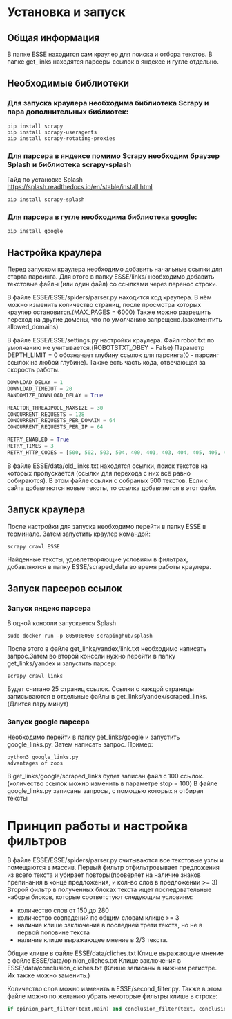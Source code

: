 # Установка и запуск

## Общая информация

В папке ESSE находится сам краулер для поиска и отбора текстов.
В папке get_links находятся парсеры ссылок в яндексе и гугле отдельно.

## Необходимые библиотеки

### Для запуска краулера необходима библиотека Scrapy и пара дополнительных библиотек:
```
pip install scrapy
pip install scrapy-useragents
pip install scrapy-rotating-proxies
```
### Для парсера в яндексе помимо Scrapy необходим браузер **Splash** и библиотека **scrapy-splash**
Гайд по установке Splash
https://splash.readthedocs.io/en/stable/install.html
```
pip install scrapy-splash
```
### Для парсера в гугле необходима библиотека **google**:
```
pip install google
```
## Настройка краулера
Перед запуском краулера необходимо добавить начальные ссылки для старта парсинга. Для этого в папку ESSE/links/ необходимо добавить текстовые файлы (или один файл) со ссылками через перенос строки.

В файле ESSE/ESSE/spiders/parser.py находится код краулера. В нём можно изменить количество страниц, после просмотра которых краулер остановится.(MAX_PAGES = 6000) Также можно разрешить переход на другие домены, что по умолчанию запрещено.(закоментить allowed_domains)

В файле ESSE/ESSE/settings.py настройки краулера. Файл robot.txt по умолчанию не учитывается.(ROBOTSTXT_OBEY = False) Параметр DEPTH_LIMIT = 0 обозначает глубину ссылок для парсинга(0 - парсинг ссылок на любой глубине). Также есть часть кода, отвечающая за скорость работы.
```python
DOWNLOAD_DELAY = 1
DOWNLOAD_TIMEOUT = 20
RANDOMIZE_DOWNLOAD_DELAY = True

REACTOR_THREADPOOL_MAXSIZE = 30
CONCURRENT_REQUESTS = 128
CONCURRENT_REQUESTS_PER_DOMAIN = 64
CONCURRENT_REQUESTS_PER_IP = 64

RETRY_ENABLED = True
RETRY_TIMES = 3
RETRY_HTTP_CODES = [500, 502, 503, 504, 400, 401, 403, 404, 405, 406, 407, 408, 409, 410, 429]
```


В файле ESSE/data/old_links.txt находятся ссылки, поиск текстов на которых пропускается (ссылки для перехода с них всё равно собираются). В этом файле ссылки с собраных 500 текстов. Если с сайта добавляются новые тексты, то ссылка добавляется в этот файл.

## Запуск краулера
После настройки для запуска необходимо перейти в папку ESSE в терминале. Затем запустить краулер командой:
```
scrapy crawl ESSE 
```
Найденные тексты, удовлетворяющие условиям в фильтрах, добавляются в папку ESSE/scraped_data во время работы краулера.

## Запуск парсеров ссылок
### Запуск яндекс парсера
В одной консоли запускается Splash
```
sudo docker run -p 8050:8050 scrapinghub/splash
```
После этого в файле get_links/yandex/link.txt необходимо написать запрос.Затем во второй консоли нужно перейти в папку get_links/yandex и запустить парсер:
```
scrapy crawl links
```
Будет считано 25 страниц ссылок. Ссылки с каждой страницы записываются в отдельные файлы в get_links/yandex/scraped_links. (Длится пару минут)
### Запуск google парсера
Необходимо перейти в папку get_links/google и запустить google_links.py. Затем написать запрос. Пример:
```
python3 google_links.py
advantages of zoos
```
В get_links/google/scraped_links будет записан файл с 100 ссылок.(количество ссылок можно изменить в параметре stop = 100)
В файле google_links.py записаны запросы, с помощью которых я отбирал тексты

# Принцип работы и настройка фильтров

В файле ESSE/ESSE/spiders/parser.py считываются все текстовые узлы и помещаются в массив.
Первый фильтр отфильтровывает предложения из всего текста и убирает повторы(проверяет на наличие знаков препинания в конце предложения, и кол-во слов в предложении >= 3)
Второй фильтр в полученных блоках текста ищет последовательные наборы блоков, которые соответстуют следующим условиям:
- количество слов от 150 до 280
- количество совпадений по общим словам клише >= 3
- наличие клише заключения в последней трети текста, но не в первой половине текста
- наличие клише выражающее мнение в 2/3 текста.

Общие клише в файле ESSE/data/cliches.txt
Клише выражающие мнение в файле ESSE/data/opinion_cliches.txt
Клише заключения в ESSE/data/conclusion_cliches.txt
(Клише записаны в нижнем регистре. Их также можно заменить.)

Количество слов можно изменить в ESSE/second_filter.py. Также в этом файле можно по желанию убрать некоторые фильтры клише в строке:
```python
if opinion_part_filter(text,main) and conclusion_filter(text, conclusion):
```












